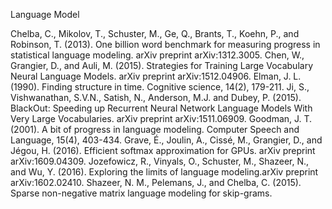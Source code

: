 Language Model

Chelba, C., Mikolov, T., Schuster, M., Ge, Q., Brants, T., Koehn, P., and Robinson, T. (2013). One billion word benchmark for measuring progress in statistical language modeling. arXiv preprint arXiv:1312.3005.
Chen, W., Grangier, D., and Auli, M. (2015). Strategies for Training Large Vocabulary Neural Language Models. arXiv preprint arXiv:1512.04906.
Elman, J. L. (1990). Finding structure in time. Cognitive science, 14(2), 179-211.
Ji, S., Vishwanathan, S.V.N., Satish, N., Anderson, M.J. and Dubey, P. (2015). BlackOut: Speeding up Recurrent Neural Network Language Models With Very Large Vocabularies. arXiv preprint arXiv:1511.06909.
Goodman, J. T. (2001). A bit of progress in language modeling. Computer Speech and Language, 15(4), 403-434.
Grave, É., Joulin, A., Cissé, M., Grangier, D., and Jégou, H. (2016). Efficient softmax approximation for GPUs. arXiv preprint arXiv:1609.04309.
Jozefowicz, R., Vinyals, O., Schuster, M., Shazeer, N., and Wu, Y. (2016). Exploring the limits of language modeling.arXiv preprint arXiv:1602.02410.
Shazeer, N. M., Pelemans, J., and Chelba, C. (2015). Sparse non-negative matrix language modeling for skip-grams.